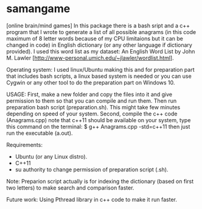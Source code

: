 # samangame
[online brain/mind games]
In this package there is a bash sript and a c++ program that I wrote to generate a list of all possible anagrams (in this code maximum of 8 letter words because of my CPU limitaions but it can be changed in code) in English dictionary (or any other language if dictionary provided).
I used this word list as my dataset: An English Word List by John M. Lawler [http://www-personal.umich.edu/~jlawler/wordlist.html].

Operating system:
I used linux/Ubuntu making this and for preparation part that includes bash scripts, a linux based system is needed or you can use Cygwin or any other tool to do the preparation part on Windows 10.

USAGE:
First, make a new folder and copy the files into it and give permission to them so that you can compile and run them. Then run preparation bash script (preparation.sh).
This might take few minutes depending on speed of your system.
Second, compile the c++ code (Anagrams.cpp) note that c++11 should be available on your system, type this command on the terminal:
$ g++ Anagrams.cpp -std=c++11
then just run the executable (a.out).

Requirements:
* Ubuntu (or any Linux distro).
* C++11
* su authority to change permission of preparation script (.sh).

Note:
Preparion script actually is for indexing the dictionary (based on first two letters) to make search and comparison faster.

Future work:
Using Pthread library in c++ code to make it run faster.
